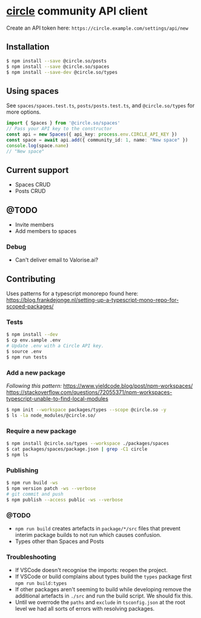 # [circle](https://circle.so/) community API client

Create an API token here:
`https://circle.example.com/settings/api/new`

## Installation
```bash
$ npm install --save @circle.so/posts
$ npm install --save @circle.so/spaces
$ npm install --save-dev @circle.so/types
```

## Using spaces

See `spaces/spaces.test.ts`, `posts/posts.test.ts`, and `@circle.so/types` for
more options.

```ts
import { Spaces } from '@circle.so/spaces'
// Pass your API key to the constructor
const api = new Spaces({ api_key: process.env.CIRCLE_API_KEY })
const space = await api.add({ community_id: 1, name: "New space" })
console.log(space.name)
// "New space"
```

## Current support
- Spaces CRUD
- Posts CRUD

## @TODO
- Invite members
- Add members to spaces

### Debug
- Can't deliver email to Valorise.ai?

## Contributing

Uses patterns for a typescript monorepo found here:
https://blog.frankdejonge.nl/setting-up-a-typescript-mono-repo-for-scoped-packages/

### Tests

```bash
$ npm install --dev
$ cp env.sample .env
# Update .env with a Circle API key.
$ source .env
$ npm run tests
```

### Add a new package
_Following this pattern:_
https://www.yieldcode.blog/post/npm-workspaces/
https://stackoverflow.com/questions/72055371/npm-workspaces-typescript-unable-to-find-local-modules

```bash
$ npm init --workspace packages/types --scope @circle.so -y
$ ls -la node_modules/@circle.so/
```

### Require a new package

```bash
$ npm install @circle.so/types --workspace ./packages/spaces
$ cat packages/spaces/package.json | grep -C1 circle
$ npm ls
```

### Publishing

```bash
$ npm run build -ws
$ npm version patch -ws --verbose
# git commit and push
$ npm publish --access public -ws --verbose
```

### @TODO
- `npm run build` creates artefacts in `package/*/src` files that prevent
  interim package builds to not run which causes confusion.
- Types other than Spaces and Posts

### Troubleshooting
* If VSCode doesn't recognise the imports: reopen the project.
* If VSCode or build complains about types build the `types` package first
  `npm run build:types`
* If other packages aren't seeming to build while developing remove the
  additional artefacts in `./src` and run the build script. We should fix this.
* Until we overrode the `paths` and `exclude` in `tsconfig.json` at the root level
  we had all sorts of errors with resolving packages.
